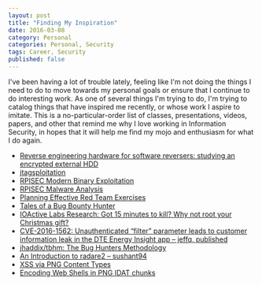 ```yaml
---
layout: post
title: "Finding My Inspiration"
date: 2016-03-08
category: Personal
categories: Personal, Security
tags: Career, Security
published: false
---
```


I've been having a lot of trouble lately, feeling like I'm not doing the things
I need to do to move towards my personal goals or ensure that I continue to do
interesting work.  As one of several things I'm trying to do, I'm trying to
catalog things that have inspired me recently, or whose work I aspire to imitate.
This is a no-particular-order list of classes, presentations, videos, papers,
and other that remind me why I love working in Information Security, in hopes
that it will help me find my mojo and enthusiasm for what I do again.

* [Reverse engineering hardware for software reversers: studying an encrypted external HDD](http://hardwear.io/wp-content/uploads/2015/10/Slide-hardware_re_for_software_reversers-By-Czarny-Rigo.pdf)
* [jtagsploitation](https://github.com/syncsrc/jtagsploitation)
* [RPISEC Modern Binary Exploitation](https://github.com/RPISEC/MBE)
* [RPISEC Malware Analysis](https://github.com/RPISEC/Malware)
* [Planning Effective Red Team Exercises](https://www.youtube.com/watch?v=E-rKsiXl3To)
* [Tales of a Bug Bounty Hunter](https://www.arneswinnen.net/2016/02/the-tales-of-a-bug-bounty-hunter-10-interesting-vulnerabilities-in-instagram/)
* [IOActive Labs Research: Got 15 minutes to kill? Why not root your Christmas gift?](http://blog.ioactive.com/2016/03/got-15-minutes-to-kill-why-not-root.html)
* [CVE-2016-1562: Unauthenticated “filter” parameter leads to customer information leak in the DTE Energy Insight app – jeffq, published](http://jeffq.com/blog/dteenergy-insight/)
* [jhaddix/tbhm: The Bug Hunters Methodology](https://github.com/jhaddix/tbhm)
* [An Introduction to radare2 – sushant94](http://sushant94.me/2015/05/31/Introduction_to_radare2/)
* [XSS via PNG Content Types](https://fin1te.net/articles/xss-on-facebook-via-png-content-types/)
* [Encoding Web Shells in PNG IDAT chunks](https://www.idontplaydarts.com/2012/06/encoding-web-shells-in-png-idat-chunks/)
